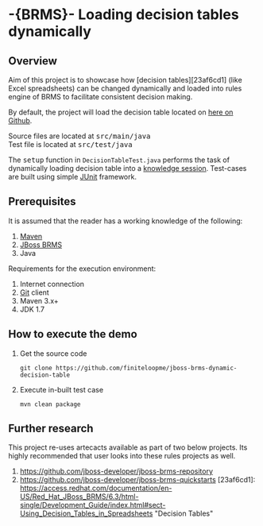 # -{BRMS}- Loading decision tables dynamically

## Overview
Aim of this project is to showcase how [decision tables][23af6cd1] (like Excel spreadsheets) can be changed dynamically and loaded into rules engine of BRMS to facilitate consistent decision making.

By default, the project will load the decision table located on [here on Github](https://github.com/finiteloopme/jboss-brms-dynamic-decision-table/raw/ext-decision-table/insurance-rules.xls).

Source files are located at <kbd>src/main/java</kbd>  
Test file is located at <kbd>src/test/java</kbd>

The <kbd>setup</kbd> function in `DecisionTableTest.java` performs the task of dynamically loading decision table into a [knowledge session][d4e94e58].
Test-cases are built using simple [JUnit][a7f152b6] framework.

  [a7f152b6]: http://junit.org/junit4/ "JUnit testing framework"

## Prerequisites
It is assumed that the reader has a working knowledge of the following:
1. [Maven](maven.apache.org)
2. [JBoss BRMS](https://www.redhat.com/en/technologies/jboss-middleware/business-rules)
3. Java

  [d4e94e58]: https://access.redhat.com/documentation/en-US/Red_Hat_JBoss_BRMS/6.3/html-single/Development_Guide/index.html#sect-KieSession "KieSession"

Requirements for the execution environment:
1. Internet connection
2. [Git][a0961b3a] client
3. Maven 3.x+
4. JDK 1.7

  [a0961b3a]: https://git-scm.com/ "Git SCM"

## How to execute the demo
1. Get the source code

    ```
    git clone https://github.com/finiteloopme/jboss-brms-dynamic-decision-table
    ```
2. Execute in-built test case

    ```
    mvn clean package
    ```

## Further research
This project re-uses artecacts available as part of two below projects.  Its highly recommended that user looks into these rules projects as well.
1. https://github.com/jboss-developer/jboss-brms-repository
2. https://github.com/jboss-developer/jboss-brms-quickstarts
  [23af6cd1]: https://access.redhat.com/documentation/en-US/Red_Hat_JBoss_BRMS/6.3/html-single/Development_Guide/index.html#sect-Using_Decision_Tables_in_Spreadsheets "Decision Tables"
